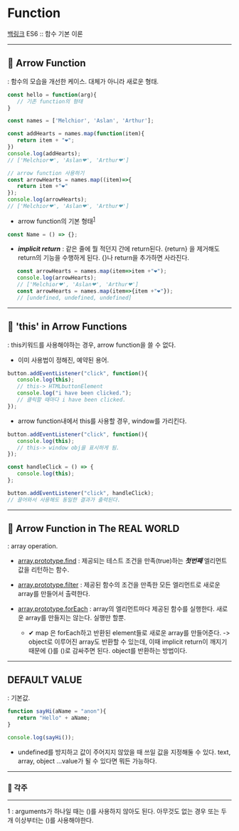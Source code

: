 # Function
[백링크](./README)
ES6 :: 함수 기본 이론


---
## 🔹 Arrow Function
: 함수의 모습을 개선한 케이스. 대체가 아니라 새로운 형태.

```javascript
const hello = function(arg){
   // 기존 function의 형태
}

const names = ['Melchior', 'Aslan', 'Arthur'];

const addHearts = names.map(function(item){
   return item + "❤";
})
console.log(addHearts);
// ['Melchior❤', 'Aslan❤', 'Arthur❤']

// arrow function 사용하기
const arrowHearts = names.map((item)=>{
   return item +"❤"
});
console.log(arrowHearts);
// ['Melchior❤', 'Aslan❤', 'Arthur❤']
```

- arrow function의 기본 형태<sup>[1](#footnote_1)</sup>
```javascript
const Name = () => {};
```


- ***implicit return*** : 같은 줄에 뭘 적던지 간에 return된다. {return} 을 제거해도 return의 기능을 수행하게 된다. {}나 return을 추가하면 사라진다.
   
```javascript
   const arrowHearts = names.map(item=>item +"❤");
   console.log(arrowHearts);
   // ['Melchior❤', 'Aslan❤', 'Arthur❤']
   const arrowHearts = names.map(item=>{item +"❤"});
   // [undefined, undefined, undefined]
   ```


---
## 🔹 'this' in Arrow Functions
: this키워드를 사용해야하는 경우, arrow function을 쓸 수 없다.

- 이미 사용법이 정해진, 예약된 용어.
```javascript
button.addEventListener("click", function(){
   console.log(this);
   // this-> HTMLbuttonElement
   console.log("i have been clicked.");
   // 클릭할 때마다 i have been clicked.
});
```
- arrow function내에서 this를 사용할 경우, window를 가리킨다. 
```js
button.addEventListener("click", function(){
   console.log(this);
   // this-> window obj을 표시하게 됨.
});

const handleClick = () => {
   console.log(this);
};

button.addEventListener("click", handleClick);
// 끌어와서 사용해도 동일한 결과가 출력된다.
```


---
## 🔹 Arrow Function in The REAL WORLD
: array operation.

- [array.prototype.find](https://developer.mozilla.org/ko/docs/Web/JavaScript/Reference/Global_Objects/Array/find)
: 제공되는 테스트 조건을 만족(true)하는 ***첫번째*** 엘리먼트 값을 리턴하는 함수.

- [array.prototype.filter](https://developer.mozilla.org/ko/docs/Web/JavaScript/Reference/Global_Objects/Array/filter)
: 제공된 함수의 조건을 만족한 모든 엘리먼트로 새로운 array를 만들어서 출력한다.

- [array.prototype.forEach](https://developer.mozilla.org/ko/docs/Web/JavaScript/Reference/Global_Objects/Array/forEach)
: array의 엘리먼트마다 제공된 함수를 실행한다. 새로운 array를 만들지는 않는다. 실행만 할뿐.
   - ✔ map 은 forEach하고 반환된 element들로 새로운 array를 만들어준다.
   -> object로 이루어진 array도 반환할 수 있는데, 이때 implicit return이 깨지기 때문에 {}를 ()로 감싸주면 된다. object를 반환하는 방법이다.

---
## DEFAULT VALUE
: 기본값.
```js
function sayHi(aName = "anon"){
   return "Hello" + aName;
}

console.log(sayHi());
```
- undefined를 방지하고 값이 주어지지 않았을 때 쓰일 값을 지정해둘 수 있다. text, array, object ...value가 될 수 있다면 뭐든 가능하다.

---
### 🔸 각주
---
<a name="footnote_1">1</a> : arguments가 하나일 때는 ()를 사용하지 않아도 된다. 아무것도 없는 경우 또는 두개 이상부터는 ()를 사용해야한다.